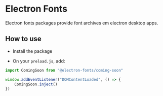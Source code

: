 # Electron Fonts

Electron fonts packages provide font archives em electron desktop apps.

## How to use

* Install the package

* On your `preload.js`, add:

```ts
import ComingSoon from "@electron-fonts/coming-soon"

window.addEventListener("DOMContentLoaded", () => {
    ComingSoon.inject()
})
```